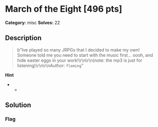 # March of the Eight [496 pts]

**Category:** misc
**Solves:** 22

## Description
>b"Ive played so many JRPGs that I decided to make my own! Someone told me you need to start with the music first... oooh, and hide easter eggs in your work!\r\n\r\n(note: the mp3 is just for listening)\r\n\r\nAuthor: `fleming`"

**Hint**
* -

## Solution

### Flag

